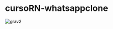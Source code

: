 # cursoRN-whatsappclone

![grav2](https://user-images.githubusercontent.com/19395842/51060131-c0e59700-15d5-11e9-89c9-b772f4cae6c3.gif)


